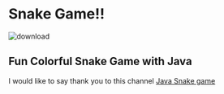 # Snake Game!! #
![download](https://github.com/coding-MJ-dev/snake/assets/47417320/d44bfb99-fb65-4aea-8b63-e08152f5772f)

## Fun Colorful Snake Game with Java ##

I would like to say thank you to this channel
[Java Snake game](https://www.youtube.com/watch?v=bI6e6qjJ8JQ)
